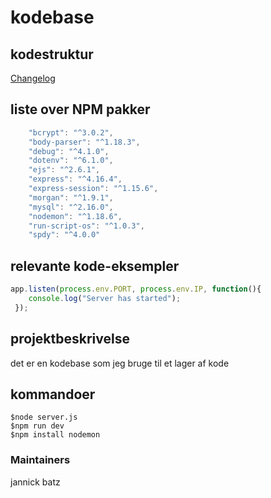 # kodebase


## kodestruktur

[Changelog](CHANGELOG)
## liste over NPM pakker 
``` java
    "bcrypt": "^3.0.2",
    "body-parser": "^1.18.3",
    "debug": "^4.1.0",
    "dotenv": "^6.1.0",
    "ejs": "^2.6.1",
    "express": "^4.16.4",
    "express-session": "^1.15.6",
    "morgan": "^1.9.1",
    "mysql": "^2.16.0",
    "nodemon": "^1.18.6",
    "run-script-os": "^1.0.3",
    "spdy": "^4.0.0"
```
## relevante kode-eksempler
``` javascript
app.listen(process.env.PORT, process.env.IP, function(){
	console.log("Server has started"); 
 });
```
## projektbeskrivelse
det er en kodebase som jeg bruge til et lager af kode 
## kommandoer 
``` 
$node server.js 
$npm run dev 
$npm install nodemon 
```
### Maintainers
jannick batz